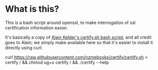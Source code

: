 # What is this?

This is a bash script around openssl, to make interrogation of ssl certification information easier.

It's basically a copy of [Alain Kelder's certify.sh bash script](http://giantdorks.org/alain/shell-script-to-check-ssl-certificate-info-like-expiration-date-and-subject/), and all credit goes to Alain; we simply make available here so that it's easier to install it directly using curl:

curl https://raw.githubusercontent.com/nzmebooks/certify/certify.sh > certify /
    && chmod ug+x certify /
	&& ./certify --help



